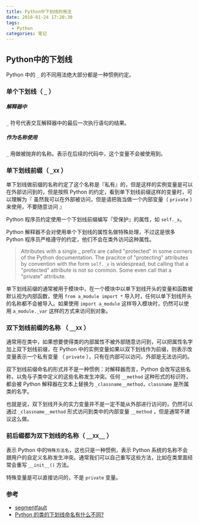 ```yaml
---
title: Python中下划线的用法
date: 2018-01-24 17:20:30
tags:
  - Python
categories: 笔记
---
```


## Python中的下划线

Python 中的 `_` 的不同用法绝大部分都是一种惯例约定。

<!--more--> 



### 单个下划线（ `_` ）

##### 解释器中

`_` 符号代表交互解释器中的最后一次执行语句的结果。

##### 作为名称使用

`_` 用做被抛弃的名称。表示在后续的代码中，这个变量不会被使用到。



### 单下划线前缀（ `_XX` ）

单下划线做前缀的名称约定了这个名称是『私有』的，但是这样的实例变量是可以在外部访问到的，但是按照 Python 的约定，看到单下划线前缀这样的变量时，可以理解为『 虽然我可以在外部被访问，但是请把我当做一个内部变量（ `private` ）来使用，不要随意访问 』

Python 程序员约定使用一个下划线前缀编写『受保护』的属性，如 `self._x`。

Python 解释器不会对使用单个下划线的属性名做特殊处理，不过这是很多 Python 程序员严格遵守的约定，他们不会在类外访问这种属性。

> Attributes with a single _ prefix are called "protected" in some corners of the Python documentation. The pracitce of "protecting" attributes by convention with the form `self._x` is widespread, but calling that a "protected" attribute is not so common. Some even call that a "private" attribute.

单下划线前缀的通常被用于模块中，在一个模块中以单下划线开头的变量和函数被默认视为内部函数，使用 `from a_module import *` 导入时，任何以单下划线开头的名称都不会被导入。如果使用 `import a_module` 这样导入模块时，仍然可以使用 `a_module._var` 这样的方式来访问到对象。



### 双下划线前缀的名称 （ `__XX` ）

通常用在类中，如果想要使得类的内部属性不被外部随意访问到，可以把属性名字加上双下划线前缀，在 Python 中的实例变量如果以双下划线作为前缀，则表示改变量表示一个私有变量 （ `private` ），只有在内部可以访问，外部是无法访问的。

双下划线前缀命名的形式并不是一种惯例：对解释器而言，Python 会改写这些名称，以免与子类中定义的这些名称发生冲突。任何 `__method` 这种形式的标识符，都会被 Python 解释器在文本上替换为 `_classname__method`，`classname` 是所属类的名字。

也就是说，双下划线开头的实力变量并不是一定不能从外部进行访问的，仍然可以通过 `_classname__method` 形式访问到类中的内部变量 `__method` ，但是通常不建议这么做。



### 前后缀都为双下划线的名称（ `__XX__` ）

表示 Python 中的`特殊方法名`，这也只是一种惯例，表示 Python 系统的名称不会跟用户的自定义名称发生冲突。通常我们可以自己重写这些方法，比如在类里面经常会重写 `__init__()` 方法。

特殊变量是可以直接访问的，不是 `private` 变量。



###  参考

- [segmentfault](https://segmentfault.com/a/1190000002611411)
- [Python 的类的下划线命名有什么不同?](https://www.zhihu.com/question/19754941)

